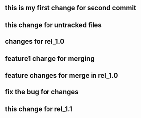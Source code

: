 ## this is my first change for second commit

## this change for untracked files

## changes for rel_1.0

## feature1 change for merging
## feature changes for merge in rel_1.0


## fix the bug for changes
## this change for rel_1.1
